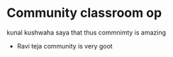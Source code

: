 # Community classroom op

kunal kushwaha saya that thus commnimty is amazing
- Ravi teja community is very goot
